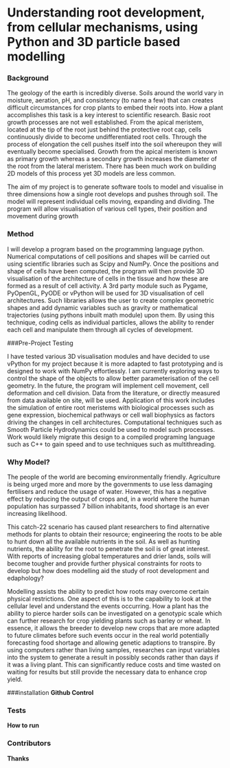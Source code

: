 Understanding root development, from cellular mechanisms, using Python and 3D particle based modelling 
======

### Background

The geology of the earth is incredibly diverse. Soils around the world vary in moisture, aeration, pH, and consistency (to name a few) that can creates difficult circumstances for crop plants to embed their roots into. How a plant accomplishes this task is a key interest to scientific research. 
Basic root growth processes are not well established. From the apical meristem, located at the tip of the root just behind the protective root cap, cells continuously divide to become undifferentiated root cells. Through the process of elongation the cell pushes itself into the soil whereupon they will eventually become specialised. Growth from the apical meristem is known as primary growth whereas a secondary growth increases the diameter of the root from the lateral meristem. There has been much work on building 2D models of this process yet 3D models are less common. 

The aim of my project is to generate software tools to model and visualise in three dimensions how a single root develops and pushes through soil. The model will represent individual cells moving, expanding and dividing. The program will allow visualisation of various cell types, their position and movement during growth

### Method

I will develop a program based on the programming language python. Numerical computations of cell positions and shapes will be carried out using scientific libraries such as Scipy and NumPy. Once the positions and shape of cells have been computed, the program will then provide 3D visualisation of the architecture of cells in the tissue and how these are formed as a result of cell activity.  A 3rd party module such as Pygame, PyOpenGL, PyODE or vPython will be used for 3D visualisation of cell architectures. Such libraries allows the user to create complex geometric shapes and add dynamic variables such as gravity or mathematical trajectories (using pythons inbuilt math module) upon them. By using this technique, coding cells as individual particles, allows the ability to render each cell and manipulate them through all cycles of development. 

###Pre-Project Testing 

I have tested various 3D visualisation modules and have decided to use vPython for my project because it is more adapted to fast prototyping and is designed to work with NumPy effortlessly. I am currently exploring ways to control the shape of the objects to allow better parameterisation of the cell geometry. In the future, the program will implement cell movement, cell deformation and cell division. Data from the literature, or directly measured from data available on site, will be used. Application of this work includes the simulation of entire root meristems with biological processes such as gene expression, biochemical pathways or cell wall biophysics as factors driving the changes in cell architectures. Computational techniques such as Smooth Particle Hydrodynamics could be used to model such processes. Work would likely migrate this design to a compiled programing language such as C++ to gain speed and to use techniques such as multithreading. 

### Why Model?

The people of the world are becoming environmentally friendly. Agriculture is being urged more and more by the governments to use less damaging fertilisers and reduce the usage of water. However, this has a negative effect by reducing the output of crops and, in a world where the human population has surpassed 7 billion inhabitants, food shortage is an ever increasing likelihood. 

This catch-22 scenario has caused plant researchers to find alternative methods for plants to obtain their resource; engineering the roots to be able to hunt down all the available nutrients in the soil.
As well as hunting nutrients, the ability for the root to penetrate the soil is of great interest. With reports of increasing global temperatures and drier lands, soils will become tougher and provide further physical constraints for roots to develop but how does modelling aid the study of root development and edaphology?

Modelling assists the ability to predict how roots may overcome certain physical restrictions. One aspect of this is to the capability to look at the cellular level and understand the events occurring. How a plant has the ability to pierce harder soils can be investigated on a genotypic scale which can further research for crop yielding plants such as barley or wheat.
In essence, it allows the breeder to develop new crops that are more adapted to future climates before such events occur in the real world potentially forecasting food shortage and allowing genetic adaptions to transpire.
By using computers rather than living samples, researches can input variables into the system to generate a result in possibly seconds rather than days if it was a living plant. This can significantly reduce costs and time wasted on waiting for results but still provide the necessary data to enhance crop yield.  


###installation
**Github Control**

### Tests

**How to run**

### Contributors

**Thanks**

